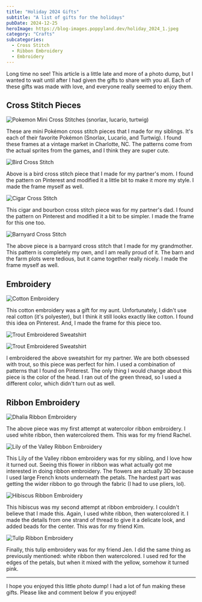 ```yaml
---
title: "Holiday 2024 Gifts"
subtitle: "A list of gifts for the holidays"
pubDate: 2024-12-25
heroImage: https://blog-images.poppyland.dev/holiday_2024_1.jpeg
category: "Crafts"
subcategories:
  - Cross Stitch
  - Ribbon Embroidery
  - Embroidery
---
```

Long time no see! This article is a little late and more of a photo dump, but I wanted to wait until after I had given the gifts to share with you all. Each of these gifts was made with love, and everyone really seemed to enjoy them.

## Cross Stitch Pieces

![Pokemon Mini Cross Stitches (snorlax, lucario, turtwig)](https://blog-images.poppyland.dev/holiday_2024_1.jpeg)

These are mini Pokémon cross stitch pieces that I made for my siblings. It's each of their favorite Pokémon (Snorlax, Lucario, and Turtwig). I found these frames at a vintage market in Charlotte, NC. The patterns come from the actual sprites from the games, and I think they are super cute.

![Bird Cross Stitch](https://blog-images.poppyland.dev/holiday_2024_3.jpeg)

Above is a bird cross stitch piece that I made for my partner's mom. I found the pattern on Pinterest and modified it a little bit to make it more my style. I made the frame myself as well.

![Cigar Cross Stitch](https://blog-images.poppyland.dev/holiday_2024_11.jpeg)

This cigar and bourbon cross stitch piece was for my partner's dad. I found the pattern on Pinterest and modified it a bit to be simpler. I made the frame for this one too.

![Barnyard Cross Stitch](https://blog-images.poppyland.dev/holiday_2024_5.jpeg)

The above piece is a barnyard cross stitch that I made for my grandmother. This pattern is completely my own, and I am really proud of it. The barn and the farm plots were tedious, but it came together really nicely. I made the frame myself as well.

## Embroidery

![Cotton Embroidery](https://blog-images.poppyland.dev/holiday_2024_7.jpeg)

This cotton embroidery was a gift for my aunt. Unfortunately, I didn't use real cotton (it's polyester), but I think it still looks exactly like cotton. I found this idea on Pinterest. And, I made the frame for this piece too.

![Trout Embroidered Sweatshirt](https://blog-images.poppyland.dev/holiday_2024_9.jpeg)

![Trout Embroidered Sweatshirt](https://blog-images.poppyland.dev/holiday_2024_10.jpeg)

I embroidered the above sweatshirt for my partner. We are both obsessed with trout, so this piece was perfect for him. I used a combination of patterns that I found on Pinterest. The only thing I would change about this piece is the color of the head. I ran out of the green thread, so I used a different color, which didn't turn out as well.

## Ribbon Embroidery

![Dhalia Ribbon Embroidery](https://blog-images.poppyland.dev/holiday_2024_2.jpeg)

The above piece was my first attempt at watercolor ribbon embroidery. I used white ribbon, then watercolored them. This was for my friend Rachel.

![Lily of the Valley Ribbon Embroidery](https://blog-images.poppyland.dev/holiday_2024_4.jpeg)

This Lily of the Valley ribbon embroidery was for my sibling, and I love how it turned out. Seeing this flower in ribbon was what actually got me interested in doing ribbon embroidery. The flowers are actually 3D because I used large French knots underneath the petals. The hardest part was getting the wider ribbon to go through the fabric (I had to use pliers, lol).

![Hibiscus Ribbon Embroidery](https://blog-images.poppyland.dev/holiday_2024_6.jpeg)

This hibiscus was my second attempt at ribbon embroidery. I couldn't believe that I made this. Again, I used white ribbon, then watercolored it. I made the details from one strand of thread to give it a delicate look, and added beads for the center. This was for my friend Kim.

![Tulip Ribbon Embroidery](https://blog-images.poppyland.dev/holiday_2024_8.jpeg)

Finally, this tulip embroidery was for my friend Jen. I did the same thing as previously mentioned: white ribbon then watercolored. I used red for the edges of the petals, but when it mixed with the yellow, somehow it turned pink.

---

I hope you enjoyed this little photo dump! I had a lot of fun making these gifts. Please like and comment below if you enjoyed!

